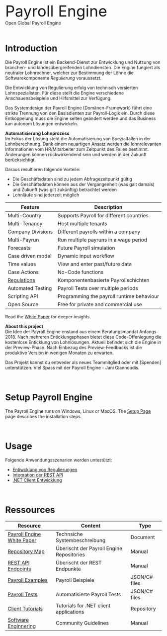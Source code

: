 <span style="font-size: 3.5em">Payroll Engine</span><br />
<pspan>Open Global Payroll Engine</span><br /><br />

# Introduction
Die Payroll Engine ist ein Backend-Dienst zur Entwicklung und Nutzung von branchen- und landesübergreifenden Lohndiensten. Die Engine fungiert als neutraler Lohnrechner, welcher zur Bestimmung der Löhne die Softwarekomponente *Regulierung* voraussetzt.

Die Entwicklung von Regulierung erfolg von technisch versierten Lohnspezialisten. Für diese stellt die Engine verschiedene Anschauensbeispiele und Hilfsmittel zur Verfügung.

Das Systemdesign der Payroll Engine (Domänen-Framework) führt eine strikte Trennung von den Basisdienten zur Payroll-Logik ein. Durch diese Entkoppelung muss die Engine selten geändert werden und das Business kan autonom Lösungen entwickeln. 

**Automatisierung Lohnprozess**<br/>
Im Fokus der Lösung steht die Automatisierung von Spezialfällen in der Lohnberechnung. Dank einem neuartigen Ansatz werden die lohnrelevanten Informationen vom HR/Mitarbeiter zum Zeitpunkt des Falles bestimmt. Änderungen können rückwirkendend sein und werden in der Zukunft berücksichtigt. 

Daraus resultieren folgende Vorteile:
- Die Geschäftsdaten sind zu jedem Abfragezeitpunkt gültig
- Die Geschäftsdaten können aus der Vergangenheit (was galt damals) und Zukunft (was gilt zukünftig) betrachtet werden
- Lohnläufe sind jederzeit möglich

| Feature                      | Description                               |
|--|--|
| Multi-Country                | Supports Payroll for different countries  |
| Multi-Tenancy                | Host multiple tenants                     |
| Company Divisions            | Different payrolls within a company       |
| Multi-Payrun                 | Run multiple payruns in a wage period     |
| Forecasts                    | Future Payroll simulation                 |
| Case driven model            | Dynamic input workflow                    |
| Time values                  | View and enter past/future data           |
| Case Actions                 | No-Code functions                         |
| [Regulations](Regulation.md) | Komponentenbasierte Payrollschichten      |
| Automated Testing            | Payroll Tests over multiple periods       |
| Scripting API                | Programming the payroll runtime behaviour |
| Open Source                  | Free for private and commercial use       |


Read the [White Paper](Documents/PayrolEnginelWhitePaper_de.pdf) for deeper insights.

**About this project**<br/>
Die Idee der Payroll Engine enstand aus einem Beratungsmandat Anfangs 2018. Nach mehreren Enticklungsphasen bietet diese Code-Offenlegung die kostenlose Enticklung von Lohnlösungen. Aktuell befindet sich die Engine in der Preview-Phase. Nach Einbezug des Preview-Feedbacks ist die produktive Version in wenigen Monaten zu erwarten.

Das Projekt kannst du entweder als neues Teammitglied oder mit [Spenden] unterstützen. Viel Spass mit der Payroll Engine - Jani Giannoudis.

<br/>

# Setup Payroll Engine
The Payroll Engine runs on Windows, Linux or MacOS. The [Setup Page](Documents/Setup.md) page describes the installation steps.

<br/>

# Usage
Folgende Anwendungsszenarien werden untestützt:
- [Entiwcklung von Regulierungen](Documents/RegulationBuild.md)
- [Integration der REST API](Documents/Integration.md)
- [.NET Client Entwicklung](Documents/DotNetClients.md)

<br/>

# Ressources
| Resource                                                                               | Content                                           | Type           |
|--|--|--|
| [Payroll Engine White Paper](Documents/PayrolEngineWhitePaper.pdf)                     | Technsiche Systembeschreibung                     | Document       |
| [Repository Map](Documents/PayrollEngineRepositoryMap.pdf)                             | Überischt der Payroll Engine Repositories         | Manual         |
| [REST API Endpoints](Documents/PayrollRestServicesEndpoints.pdf)                                 | Überischt der REST Endpunkte                      | Manual         |
| [Payroll Examples](https://github.com/Payroll-Engine/PayrollEngine/tree/main/Examples) | Payroll Beispiele                                 | JSON/C# files  |
| [Payroll Tests](https://github.com/Payroll-Engine/PayrollEngine/tree/main/Tests)       | Automatisierte Payroll Tests                      | JSON/C# files  |
| [Client Tutorials](https://github.com/Payroll-Engine/PayrollEngine.Client.Tutorials)   | Tutorials for .NET client applications            | Repository     |
| [Software Enginnering](Documents/SoftwareEngineering.md)                               | Community Guidelines                              | Manual         |
<br/>

